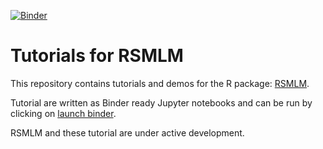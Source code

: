 [![Binder](https://mybinder.org/badge.svg)](https://mybinder.org/v2/gh/JeremyPike/RSMLM-tutorials/master)

# Tutorials for RSMLM

This repository contains tutorials and demos for the R package: [RSMLM](https://github.com/JeremyPike/RSMLM).

Tutorial are written as Binder ready Jupyter notebooks and can be run by clicking on [launch binder](https://mybinder.org/v2/gh/JeremyPike/RSMLM-tutorials/master). 

RSMLM and these tutorial are under active development.

